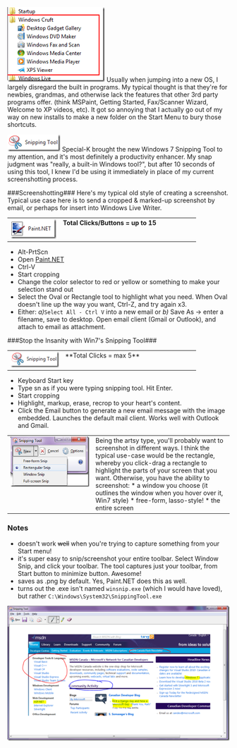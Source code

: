 <!--{Title:"Neat Windows 7 Productivity Enhancer - Snipping Tool", PublishedOn:"2009-11-10T04:34:22", Intro:"Usually when jumping into a new OS, I largely disregard the built in programs. My typical thought is"} -->


![cruft_folder_2](img/cruft_folder_2.png)
Usually when jumping into a new OS, I largely disregard the built in programs. My typical thought is that they're for newbies, grandmas, and otherwise lack the features that other 3rd party programs offer. (think MSPaint, Getting Started, Fax/Scanner Wizard, Welcome to XP videos, etc). It got so annoying that I actually go out of my way on new installs to make a new folder on the Start Menu to bury those shortcuts.

![Windows 7 Snipping Tool](img/Windows7SnippingTool.png)
Special-K  brought the new Windows 7 Snipping Tool to my attention, and it's most definitely a productivity enhancer. My snap judgment was "really, a built-in Windows tool?", but after 10 seconds of using this tool, I knew I'd be using it immediately in place of my current screenshotting process.

###Screenshotting###
Here's my typical old style of creating a screenshot. Typical use case here is to send a cropped &amp; marked-up screenshot by email, or perhaps for insert into Windows Live Writer.
<table border="0" cellspacing="0" cellpadding="2" width="400">
<tbody>
<tr>
<td valign="top" width="105">

<img src="img/paint_net.png" />     
</td>
<td valign="top" width="295">
<b>Total Clicks/Buttons = up to 15</b>
</td>
</tr>
</tbody>
</table>


* Alt-PrtScn 
* Open [Paint.NET](http://www.getpaint.net/features.html)
* Ctrl-V 
* Start cropping 
* Change the color selector to red or yellow or something to make your selection stand out 
* Select the Oval or Rectangle tool to highlight what you need. When Oval doesn't line up the way you want, Ctrl-Z, and try again x3. 
* Either: *a)*`Select All - Ctrl V` into a new email or *b)* Save As -> enter a filename, save to desktop. Open email client (Gmail or Outlook), and attach to email as attachment. 

###Stop the Insanity with Win7's Snipping Tool###

<table border="0" cellspacing="0" cellpadding="2" width="400">
      <tr>
        <td valign="top" width="110">    
<img src="img/Windows7SnippingTool.png" />
        </td>
        <td valign="top" width="290">
  **Total Clicks = max 5**
        </td>
      </tr>
</table>

* Keyboard Start key 
* Type sn as if you were typing snipping tool. Hit Enter. 
* Start cropping 
* Highlight, markup, erase, recrop to your heart's content. 
* Click the Email button to generate a new email message with the image embedded. Launches the default mail client. Works well with Outlook and Gmail. 

<table border="0" cellspacing="0" cellpadding="2" width="100%">
 <tbody>
 <tr>
<td valign="top" width="255">
<img src="img/snip_types_thumb.png" />
</td>
<td valign="top" width="391"> Being the artsy type, you'll probably want to screenshot in different ways. I think the typical use-case would be the rectangle, whereby you click-drag a rectangle to highlight the parts of your screen that you want. Otherwise, you have the ability to screenshot:        
 * a window you choose (it outlines the window when you hover over it, Win7 style) 
 * free-form, lasso-style! 
 * the entire screen         
 </td>
 </tr>
 </tbody>
 </table>

### Notes ###

* doesn't work <strike>well</strike> when you're trying to capture something from your Start menu! 
* it's super easy to snip/screenshot your entire toolbar. Select Window Snip, and click your toolbar. The tool captures just your toolbar, from Start button to minimize button. Awesome! 
* saves as .png by default. Yes, Paint.NET does this as well.
* turns out the .exe isn't named `winsnip.exe` (which I would have loved), but rather `C:\Windows\System32\SnippingTool.exe`

[![snipping_tool_windows_7_markup_msdn](img/snipping_tool_windows_7_markup_msdn_thumb.png)](img/snipping_tool_windows_7_markup_msdn.png)

